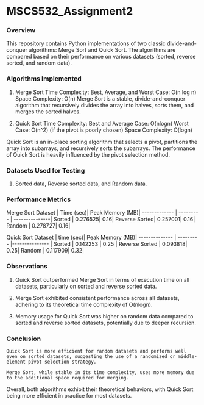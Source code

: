 # MSCS532_Assignment2
### Overview
This repository contains Python implementations of two classic divide-and-conquer algorithms: Merge Sort and Quick Sort. The algorithms are compared based on their performance on various datasets (sorted, reverse sorted, and random data).

### Algorithms Implemented
1. Merge Sort
    Time Complexity: Best, Average, and Worst Case: O(n log n)
    Space Complexity: O(n)
Merge Sort is a stable, divide-and-conquer algorithm that recursively divides the array into halves, sorts them, and merges the sorted halves.

2. Quick Sort
    Time Complexity:
        Best and Average Case: O(nlogn)
        Worst Case: O(n^2) (if the pivot is poorly chosen)
    Space Complexity: O(logn)

Quick Sort is an in-place sorting algorithm that selects a pivot, partitions the array into subarrays, and recursively sorts the subarrays. The performance of Quick Sort is heavily influenced by the pivot selection method.

### Datasets Used for Testing
1. Sorted data, Reverse sorted data, and Random data.

### Performance Metrics
Merge Sort
Dataset       | Time (sec)|	Peak Memory (MB)|
------------- | --------- |  ---------------|
Sorted        |	  0.276525|	            0.16|
Reverse Sorted|	  0.257001|	            0.16|
Random	      |   0.278727|	            0.16|

Quick Sort
Dataset        | time (sec)| Peak Memory (MB)|
-------------- |  --------- |--------------- |
Sorted         |   0.142253 |	        0.25 |
Reverse Sorted |	0.093818|	         0.25|
Random	       |    0.117909|	         0.32|

### Observations
1. Quick Sort outperformed Merge Sort in terms of execution time on all datasets, particularly on sorted and reverse sorted data.

2. Merge Sort exhibited consistent performance across all datasets, adhering to its theoretical time complexity of 
O(nlogn).

3. Memory usage for Quick Sort was higher on random data compared to sorted and reverse sorted datasets, potentially due to deeper recursion.

### Conclusion
    Quick Sort is more efficient for random datasets and performs well even on sorted datasets, suggesting the use of a randomized or middle-element pivot selection strategy.

    Merge Sort, while stable in its time complexity, uses more memory due to the additional space required for merging.

Overall, both algorithms exhibit their theoretical behaviors, with Quick Sort being more efficient in practice for most datasets.